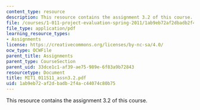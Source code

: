 ```yaml
---
content_type: resource
description: This resource contains the assignment 3.2 of this course.
file: /courses/1-011-project-evaluation-spring-2011/1ab9eb72af2dbadb2f4ac44074c80b75_MIT1_011S11_assn3.2.pdf
file_type: application/pdf
learning_resource_types:
- Assignments
license: https://creativecommons.org/licenses/by-nc-sa/4.0/
ocw_type: OCWFile
parent_title: Assignments
parent_type: CourseSection
parent_uid: 33dce1c1-af39-ae75-989e-6f83a9b72843
resourcetype: Document
title: MIT1_011S11_assn3.2.pdf
uid: 1ab9eb72-af2d-badb-2f4a-c44074c80b75
---
```

This resource contains the assignment 3.2 of this course.